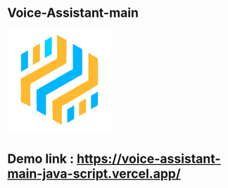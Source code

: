 # Voice-Assistant-main
![alt text](./logo.png)
# Demo link : https://voice-assistant-main-java-script.vercel.app/

